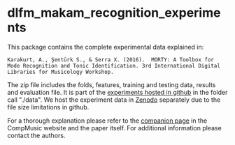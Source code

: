# dlfm_makam_recognition_experiments
This package contains the complete experimental data explained in:

    Karakurt, A., Şentürk S., & Serra X. (2016).  MORTY: A Toolbox for Mode Recognition and Tonic Identification. 3rd International Digital Libraries for Musicology Workshop. 

The zip file includes the folds, features, training and testing data, results and evaluation file. It is part of the [experiments hosted in github](https://github.com/sertansenturk/makam_recognition_experiments/tree/dlfm2016) in the  folder call "./data". We host the experiment data in [Zenodo](http://dx.doi.org/10.5281/zenodo.57999) separately due to the file size limitations in github.

For a thorough explanation please refer to the [companion page](http://compmusic.upf.edu/node/319) in the CompMusic website and the paper itself. For additional information please contact the authors.